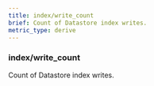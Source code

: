 ```yaml
---
title: index/write_count
brief: Count of Datastore index writes.
metric_type: derive
---
```

### index/write_count

Count of Datastore index writes.